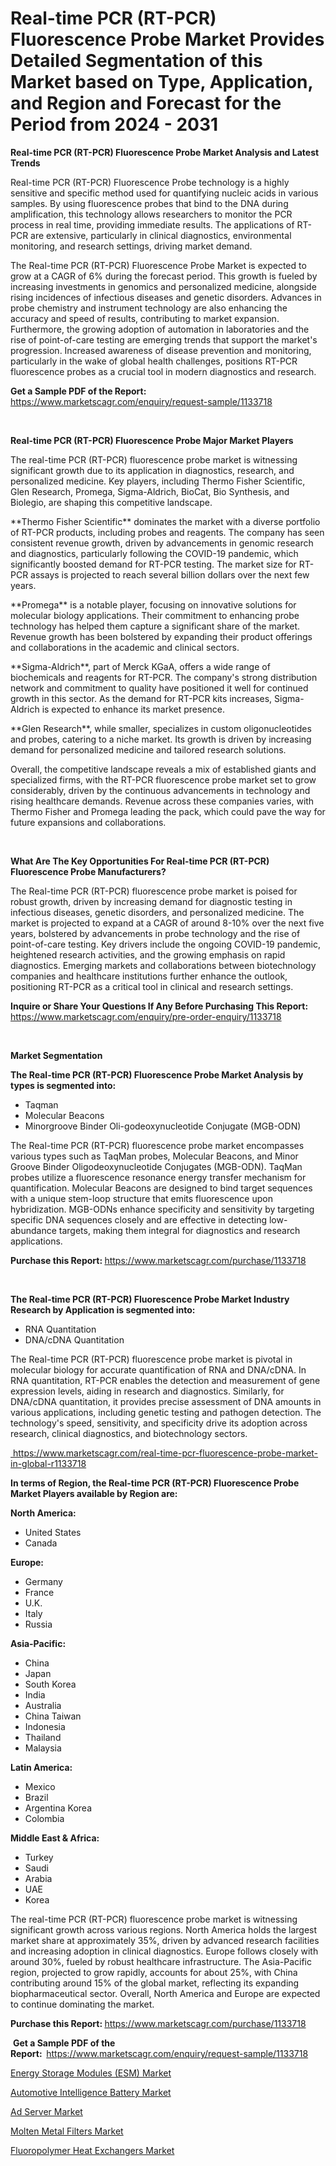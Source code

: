 <p><h1>Real-time PCR (RT-PCR) Fluorescence Probe Market Provides Detailed Segmentation of this Market based on Type, Application, and Region and Forecast for the Period from 2024 - 2031</h1></p><p><strong>Real-time PCR (RT-PCR) Fluorescence Probe Market Analysis and Latest Trends</strong></p>
<p><p>Real-time PCR (RT-PCR) Fluorescence Probe technology is a highly sensitive and specific method used for quantifying nucleic acids in various samples. By using fluorescence probes that bind to the DNA during amplification, this technology allows researchers to monitor the PCR process in real time, providing immediate results. The applications of RT-PCR are extensive, particularly in clinical diagnostics, environmental monitoring, and research settings, driving market demand.</p><p>The Real-time PCR (RT-PCR) Fluorescence Probe Market is expected to grow at a CAGR of 6% during the forecast period. This growth is fueled by increasing investments in genomics and personalized medicine, alongside rising incidences of infectious diseases and genetic disorders. Advances in probe chemistry and instrument technology are also enhancing the accuracy and speed of results, contributing to market expansion. Furthermore, the growing adoption of automation in laboratories and the rise of point-of-care testing are emerging trends that support the market's progression. Increased awareness of disease prevention and monitoring, particularly in the wake of global health challenges, positions RT-PCR fluorescence probes as a crucial tool in modern diagnostics and research.</p></p>
<p><strong>Get a Sample PDF of the Report:&nbsp;</strong> <a href="https://www.marketscagr.com/enquiry/request-sample/1133718?utm_campaign=1285&utm_medium=2&utm_source=Github&utm_content=ia&utm_term=07102024&utm_id=real-time-pcr-rt-pcr-fluorescence-probe">https://www.marketscagr.com/enquiry/request-sample/1133718</a></p>
<p>&nbsp;</p>
<p><strong>Real-time PCR (RT-PCR) Fluorescence Probe Major Market Players</strong></p>
<p><p>The real-time PCR (RT-PCR) fluorescence probe market is witnessing significant growth due to its application in diagnostics, research, and personalized medicine. Key players, including Thermo Fisher Scientific, Glen Research, Promega, Sigma-Aldrich, BioCat, Bio Synthesis, and Biolegio, are shaping this competitive landscape.</p><p>**Thermo Fisher Scientific** dominates the market with a diverse portfolio of RT-PCR products, including probes and reagents. The company has seen consistent revenue growth, driven by advancements in genomic research and diagnostics, particularly following the COVID-19 pandemic, which significantly boosted demand for RT-PCR testing. The market size for RT-PCR assays is projected to reach several billion dollars over the next few years.</p><p>**Promega** is a notable player, focusing on innovative solutions for molecular biology applications. Their commitment to enhancing probe technology has helped them capture a significant share of the market. Revenue growth has been bolstered by expanding their product offerings and collaborations in the academic and clinical sectors.</p><p>**Sigma-Aldrich**, part of Merck KGaA, offers a wide range of biochemicals and reagents for RT-PCR. The company's strong distribution network and commitment to quality have positioned it well for continued growth in this sector. As the demand for RT-PCR kits increases, Sigma-Aldrich is expected to enhance its market presence.</p><p>**Glen Research**, while smaller, specializes in custom oligonucleotides and probes, catering to a niche market. Its growth is driven by increasing demand for personalized medicine and tailored research solutions.</p><p>Overall, the competitive landscape reveals a mix of established giants and specialized firms, with the RT-PCR fluorescence probe market set to grow considerably, driven by the continuous advancements in technology and rising healthcare demands. Revenue across these companies varies, with Thermo Fisher and Promega leading the pack, which could pave the way for future expansions and collaborations.</p></p>
<p>&nbsp;</p>
<p><strong>What Are The Key Opportunities For Real-time PCR (RT-PCR) Fluorescence Probe Manufacturers?</strong></p>
<p><p>The Real-time PCR (RT-PCR) fluorescence probe market is poised for robust growth, driven by increasing demand for diagnostic testing in infectious diseases, genetic disorders, and personalized medicine. The market is projected to expand at a CAGR of around 8-10% over the next five years, bolstered by advancements in probe technology and the rise of point-of-care testing. Key drivers include the ongoing COVID-19 pandemic, heightened research activities, and the growing emphasis on rapid diagnostics. Emerging markets and collaborations between biotechnology companies and healthcare institutions further enhance the outlook, positioning RT-PCR as a critical tool in clinical and research settings.</p></p>
<p><strong>Inquire or Share Your Questions If Any Before Purchasing This Report:</strong> <a href="https://www.marketscagr.com/enquiry/pre-order-enquiry/1133718?utm_campaign=1285&utm_medium=2&utm_source=Github&utm_content=ia&utm_term=07102024&utm_id=real-time-pcr-rt-pcr-fluorescence-probe">https://www.marketscagr.com/enquiry/pre-order-enquiry/1133718</a></p>
<p>&nbsp;</p>
<p><strong>Market Segmentation</strong></p>
<p><strong>The Real-time PCR (RT-PCR) Fluorescence Probe Market Analysis by types is segmented into:</strong></p>
<p><ul><li>Taqman</li><li>Molecular Beacons</li><li>Minorgroove Binder Oli-godeoxynucleotide Conjugate (MGB-ODN)</li></ul></p>
<p><p>The Real-time PCR (RT-PCR) fluorescence probe market encompasses various types such as TaqMan probes, Molecular Beacons, and Minor Groove Binder Oligodeoxynucleotide Conjugates (MGB-ODN). TaqMan probes utilize a fluorescence resonance energy transfer mechanism for quantification. Molecular Beacons are designed to bind target sequences with a unique stem-loop structure that emits fluorescence upon hybridization. MGB-ODNs enhance specificity and sensitivity by targeting specific DNA sequences closely and are effective in detecting low-abundance targets, making them integral for diagnostics and research applications.</p></p>
<p><strong>Purchase this Report:&nbsp;</strong><a href="https://www.marketscagr.com/purchase/1133718?utm_campaign=1285&utm_medium=2&utm_source=Github&utm_content=ia&utm_term=07102024&utm_id=real-time-pcr-rt-pcr-fluorescence-probe">https://www.marketscagr.com/purchase/1133718</a></p>
<p>&nbsp;</p>
<p><strong>The Real-time PCR (RT-PCR) Fluorescence Probe Market Industry Research by Application is segmented into:</strong></p>
<p><ul><li>RNA Quantitation</li><li>DNA/cDNA Quantitation</li></ul></p>
<p><p>The Real-time PCR (RT-PCR) fluorescence probe market is pivotal in molecular biology for accurate quantification of RNA and DNA/cDNA. In RNA quantitation, RT-PCR enables the detection and measurement of gene expression levels, aiding in research and diagnostics. Similarly, for DNA/cDNA quantitation, it provides precise assessment of DNA amounts in various applications, including genetic testing and pathogen detection. The technology's speed, sensitivity, and specificity drive its adoption across research, clinical diagnostics, and biotechnology sectors.</p></p>
<p><a href="https://www.marketscagr.com/real-time-pcr-fluorescence-probe-market-in-global-r1133718?utm_campaign=1285&utm_medium=2&utm_source=Github&utm_content=ia&utm_term=07102024&utm_id=real-time-pcr-rt-pcr-fluorescence-probe">&nbsp;https://www.marketscagr.com/real-time-pcr-fluorescence-probe-market-in-global-r1133718</a></p>
<p><strong>In terms of Region, the Real-time PCR (RT-PCR) Fluorescence Probe Market Players available by Region are:</strong></p>
<p>
    <p> <strong> North America: </strong>
        <ul>
            <li>United States</li>
            <li>Canada</li>
        </ul>
        </p> 
    <p> <strong> Europe: </strong>
        <ul>
            <li>Germany</li>
            <li>France</li>
            <li>U.K.</li>
            <li>Italy</li>
            <li>Russia</li>
        </ul>
        </p> 
    <p> <strong> Asia-Pacific: </strong>
        <ul>
            <li>China</li>
            <li>Japan</li>
            <li>South Korea</li>
            <li>India</li>
            <li>Australia</li>
            <li>China Taiwan</li>
            <li>Indonesia</li>
            <li>Thailand</li>
            <li>Malaysia</li>
        </ul>
        </p> 
    <p> <strong> Latin America: </strong>
        <ul>
            <li>Mexico</li>
            <li>Brazil</li>
            <li>Argentina Korea</li>
            <li>Colombia</li>
        </ul>
        </p> 
    <p> <strong> Middle East & Africa: </strong>
        <ul>
            <li>Turkey</li>
            <li>Saudi</li>
            <li>Arabia</li>
            <li>UAE</li>
            <li>Korea</li>
        </ul>
    </p>
    </p>
<p><p>The real-time PCR (RT-PCR) fluorescence probe market is witnessing significant growth across various regions. North America holds the largest market share at approximately 35%, driven by advanced research facilities and increasing adoption in clinical diagnostics. Europe follows closely with around 30%, fueled by robust healthcare infrastructure. The Asia-Pacific region, projected to grow rapidly, accounts for about 25%, with China contributing around 15% of the global market, reflecting its expanding biopharmaceutical sector. Overall, North America and Europe are expected to continue dominating the market.</p></p>
<p><strong>Purchase this Report: </strong><a href="https://www.marketscagr.com/purchase/1133718?utm_campaign=1285&utm_medium=2&utm_source=Github&utm_content=ia&utm_term=07102024&utm_id=real-time-pcr-rt-pcr-fluorescence-probe">https://www.marketscagr.com/purchase/1133718</a></p>
<p>&nbsp;<strong>Get a Sample PDF of the Report:&nbsp;&nbsp;</strong><a href="https://www.marketscagr.com/enquiry/request-sample/1133718?utm_campaign=1285&utm_medium=2&utm_source=Github&utm_content=ia&utm_term=07102024&utm_id=real-time-pcr-rt-pcr-fluorescence-probe">https://www.marketscagr.com/enquiry/request-sample/1133718</a></p>
<p><strong></strong></p>
<p><p><a href="https://issuu.com/reportprime-2/docs/energy-storage-modules-esm-market-s_389255a65fca00?utm_campaign=1285&utm_medium=2&utm_source=Github&utm_content=ia&utm_term=07102024&utm_id=real-time-pcr-rt-pcr-fluorescence-probe">Energy Storage Modules (ESM) Market</a></p><p><a href="https://issuu.com/reportprime-2/docs/automotive-intelligence-battery-mar_9b5159df88792f?utm_campaign=1285&utm_medium=2&utm_source=Github&utm_content=ia&utm_term=07102024&utm_id=real-time-pcr-rt-pcr-fluorescence-probe">Automotive Intelligence Battery Market</a></p><p><a href="https://www.linkedin.com/pulse/global-perspectives-ad-server-market-trends-forecast-2024-awpmf?utm_campaign=1285&utm_medium=2&utm_source=Github&utm_content=ia&utm_term=07102024&utm_id=real-time-pcr-rt-pcr-fluorescence-probe">Ad Server Market</a></p><p><a href="https://www.linkedin.com/pulse/molten-metal-filters-market-global-regional-analysis-focus-pvvme?utm_campaign=1285&utm_medium=2&utm_source=Github&utm_content=ia&utm_term=07102024&utm_id=real-time-pcr-rt-pcr-fluorescence-probe">Molten Metal Filters Market</a></p><p><a href="https://www.linkedin.com/pulse/fluoropolymer-heat-exchangers-market-indicators-size-regional-dqptf?utm_campaign=1285&utm_medium=2&utm_source=Github&utm_content=ia&utm_term=07102024&utm_id=real-time-pcr-rt-pcr-fluorescence-probe">Fluoropolymer Heat Exchangers Market</a></p></p>